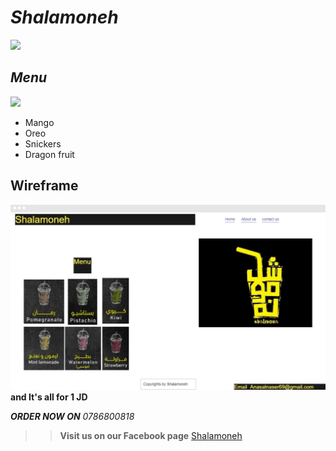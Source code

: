 # *Shalamoneh*
![](https://scontent.famm11-1.fna.fbcdn.net/v/t39.30808-6/321620884_5769955509731891_4418662758682431429_n.jpg?_nc_cat=104&ccb=1-7&_nc_sid=09cbfe&_nc_eui2=AeHtzQ0S5zfK-irc456x_aw7wJoEDdIB4NXAmgQN0gHg1RZKdqMatxvLaLDRjWHta7jyfe_HF5H0ZfKfqsKwzQRO&_nc_ohc=cl4NNW4mHssAX_bE9g3&_nc_ht=scontent.famm11-1.fna&oh=00_AfAxQq6nvrpKjN3KGUJVn3XGvRGy8Z5HNZwZ34iJcqHAeg&oe=645A2074)



## *Menu*
 
![](https://scontent.famm11-1.fna.fbcdn.net/v/t39.30808-6/329472312_455568830007835_7406901553598506563_n.jpg?_nc_cat=105&ccb=1-7&_nc_sid=c4c01c&_nc_eui2=AeGQuJiaTRxA7Yq9ZWFNNeSY2rk3kFwPkWDauTeQXA-RYNH9TmMa9oWch4YSf8S5DoQNrJS87lcD5LIkt-S4Q5KY&_nc_ohc=J1GbY1PCBrsAX-o3PS9&_nc_ht=scontent.famm11-1.fna&oh=00_AfCAeVIHGpIYhMYZrJQqCgb8oGTqhunMxEg3GYaSyn1TMw&oe=64590C77)

<ul>
  <li>Mango</li>
  <li>Oreo</li>
  <li>Snickers</li>
  <li>Dragon fruit</li>
</ul>	

## Wireframe
![img](Miro.jpg)
**and It's all for 1 JD**



***ORDER NOW ON** 0786800818*

>>**Visit us on our Facebook page** [Shalamoneh](https://www.facebook.com/shalmoneh.jo?ref=page_internal)
